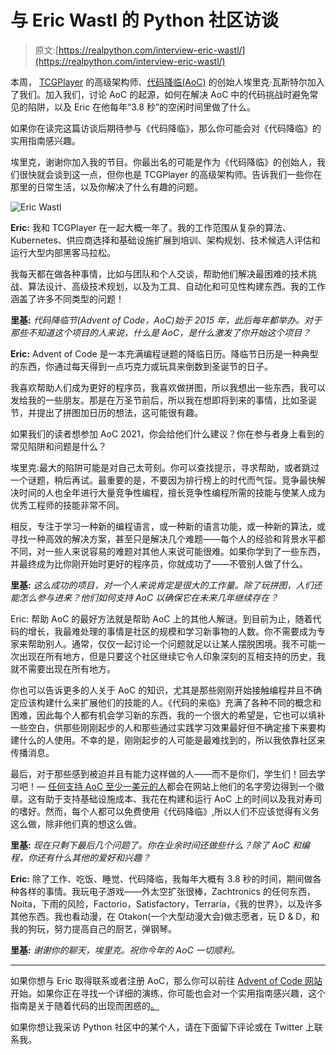 # 与 Eric Wastl 的 Python 社区访谈

> 原文:[https://realpython.com/interview-eric-wastl/](https://realpython.com/interview-eric-wastl/)

本周， [TCGPlayer](https://www.tcgplayer.com/) 的高级架构师、[代码降临(AoC)](https://adventofcode.com/2021/about) 的创始人埃里克·瓦斯特尔加入了我们。加入我们，讨论 AoC 的起源，如何在解决 AoC 中的代码挑战时避免常见的陷阱，以及 Eric 在他每年“3.8 秒”的空闲时间里做了什么。

如果你在读完这篇访谈后期待参与《代码降临》，那么你可能会对《代码降临》的实用指南感兴趣。

埃里克，谢谢你加入我的节目。你最出名的可能是作为《代码降临》的创始人，我们很快就会谈到这一点，但你也是 TCGPlayer 的高级架构师。告诉我们一些你在那里的日常生活，以及你解决了什么有趣的问题。

![Eric Wastl](../Images/d2a0eaac2745376069c23f2fd611b5ed.png)

**Eric:** 我和 TCGPlayer 在一起大概一年了。我的工作范围从复杂的算法、Kubernetes、供应商选择和基础设施扩展到培训、架构规划、技术候选人评估和运行大型内部黑客马拉松。

我每天都在做各种事情，比如与团队和个人交谈，帮助他们解决最困难的技术挑战、算法设计、高级技术规划，以及为工具、自动化和可见性构建东西。我的工作涵盖了许多不同类型的问题！

**里基:** *代码降临节(Advent of Code，AoC)始于 2015 年，此后每年都举办。对于那些不知道这个项目的人来说，什么是 AoC，是什么激发了你开始这个项目？*

**Eric:** Advent of Code 是一本充满编程谜题的降临日历。降临节日历是一种典型的东西，你通过每天得到一点巧克力或玩具来倒数到圣诞节的日子。

我喜欢帮助人们成为更好的程序员，我喜欢做拼图，所以我想出一些东西，我可以发给我的一些朋友。那是在万圣节前后，所以我在想即将到来的事情，比如圣诞节，并提出了拼图加日历的想法，这可能很有趣。

如果我们的读者想参加 AoC 2021，你会给他们什么建议？你在参与者身上看到的常见陷阱和问题是什么？

埃里克:最大的陷阱可能是对自己太苛刻。你可以查找提示，寻求帮助，或者跳过一个谜题，稍后再试。最重要的是，不要因为排行榜上的时代而气馁。竞争最快解决时间的人也全年进行大量竞争性编程，擅长竞争性编程所需的技能与使某人成为优秀工程师的技能非常不同。

相反，专注于学习一种新的编程语言，或一种新的语言功能，或一种新的算法，或寻找一种高效的解决方案，甚至只是解决几个难题——每个人的经验和背景水平都不同，对一些人来说容易的难题对其他人来说可能很难。如果你学到了一些东西，并最终成为比你刚开始时更好的程序员，你就成功了——不管别人做了什么。

**里基:** *这么成功的项目，对一个人来说肯定是很大的工作量。除了玩拼图，人们还能怎么参与进来？他们如何支持 AoC 以确保它在未来几年继续存在？*

Eric: 帮助 AoC 的最好方法就是帮助 AoC 上的其他人解谜。到目前为止，随着代码的增长，我最难处理的事情是社区的规模和学习新事物的人数。你不需要成为专家来帮助别人。通常，仅仅一起讨论一个问题就足以让某人摆脱困境。我不可能一次出现在所有地方，但是只要这个社区继续它令人印象深刻的互相支持的历史，我就不需要出现在所有地方。

你也可以告诉更多的人关于 AoC 的知识，尤其是那些刚刚开始接触编程并且不确定应该构建什么来扩展他们的技能的人。《代码的来临》充满了各种不同的概念和困难，因此每个人都有机会学习新的东西，我的一个很大的希望是，它也可以填补一些空白，供那些刚刚起步的人和那些通过实践学习效果最好但不确定接下来要构建什么的人使用。不幸的是，刚刚起步的人可能是最难找到的，所以我依靠社区来传播消息。

最后，对于那些感到被迫并且有能力这样做的人——而不是你们，学生们！回去学习吧！— [任何支持 AoC 至少一美元的人](https://adventofcode.com/2021/support)都会在网站上他们的名字旁边得到一个徽章。这有助于支持基础设施成本、我花在构建和运行 AoC 上的时间以及我对寿司的嗜好。然而，每个人都可以免费使用《代码降临》,所以人们不应该觉得有义务这么做，除非他们真的想这么做。

**里基:** *现在只剩下最后几个问题了。你在业余时间还做些什么？除了 AoC 和编程，你还有什么其他的爱好和兴趣？*

**Eric:** 除了工作、吃饭、睡觉、代码降临，我每年大概有 3.8 秒的时间，期间做各种各样的事情。我玩电子游戏——外太空扩张很棒，Zachtronics 的任何东西，Noita，下雨的风险，Factorio，Satisfactory，Terraria，《我的世界》，以及许多其他东西。我也看动漫，在 Otakon(一个大型动漫大会)做志愿者，玩 D & D，和我的狗玩，努力提高自己的厨艺，弹钢琴。

**里基:** *谢谢你的聊天，埃里克。祝你今年的 AoC 一切顺利。*

* * *

如果你想与 Eric 取得联系或者注册 AoC，那么你可以前往 [Advent of Code 网站](https://adventofcode.com/2021/)开始。如果你正在寻找一个详细的演练，你可能也会对一个实用指南感兴趣，这个指南是关于随着代码的出现而困惑的[。](https://realpython.com/python-advent-of-code/)

如果你想让我采访 Python 社区中的某个人，请在下面留下评论或在 Twitter 上联系我。